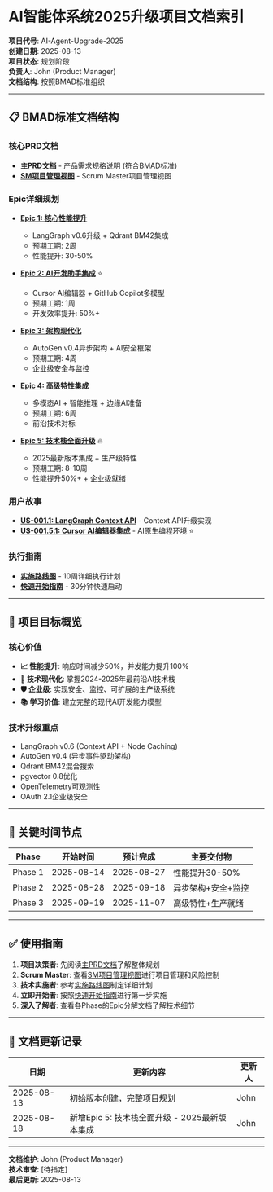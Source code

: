 # AI智能体系统2025升级项目文档索引

**项目代号**: AI-Agent-Upgrade-2025  
**创建日期**: 2025-08-13  
**项目状态**: 规划阶段  
**负责人**: John (Product Manager)  
**文档结构**: 按照BMAD标准组织

---

## 📋 BMAD标准文档结构

### 核心PRD文档
- **[主PRD文档](./PRD.md)** - 产品需求规格说明 (符合BMAD标准)
- **[SM项目管理视图](./SM_Project_Management_View.md)** - Scrum Master项目管理视图

### Epic详细规划
- **[Epic 1: 核心性能提升](./epics/epic-001-core-performance.md)**
  - LangGraph v0.6升级 + Qdrant BM42集成
  - 预期工期: 2周
  - 性能提升: 30-50%

- **[Epic 2: AI开发助手集成](./epics/epic-002-ai-development-tools.md)** ⭐
  - Cursor AI编辑器 + GitHub Copilot多模型
  - 预期工期: 1周
  - 开发效率提升: 50%+

- **[Epic 3: 架构现代化](./epics/epic-003-architecture-modernization.md)**
  - AutoGen v0.4异步架构 + AI安全框架
  - 预期工期: 4周
  - 企业级安全与监控

- **[Epic 4: 高级特性集成](./epics/epic-004-advanced-features.md)**
  - 多模态AI + 智能推理 + 边缘AI准备
  - 预期工期: 6周
  - 前沿技术对标

- **[Epic 5: 技术栈全面升级](./epics/epic-005-tech-stack-comprehensive-upgrade.md)** 🔥
  - 2025最新版本集成 + 生产级特性
  - 预期工期: 8-10周
  - 性能提升50%+ + 企业级就绪

### 用户故事
- **[US-001.1: LangGraph Context API](./stories/US-001.1-LangGraph-Context-API.md)** - Context API升级实现
- **[US-001.5.1: Cursor AI编辑器集成](./stories/US-001.5.1-Cursor-AI-Editor-Integration.md)** - AI原生编程环境 ⭐

### 执行指南
- **[实施路线图](../../roadmap/Implementation_Roadmap_2025.md)** - 10周详细执行计划
- **[快速开始指南](../../guides/Quick_Start_Guide.md)** - 30分钟快速启动

---

## 🎯 项目目标概览

### 核心价值
- **📈 性能提升**: 响应时间减少50%，并发能力提升100%
- **🔧 技术现代化**: 掌握2024-2025年最前沿AI技术栈
- **🛡️ 企业级**: 实现安全、监控、可扩展的生产级系统
- **📚 学习价值**: 建立完整的现代AI开发能力模型

### 技术升级重点
- LangGraph v0.6 (Context API + Node Caching)
- AutoGen v0.4 (异步事件驱动架构)
- Qdrant BM42混合搜索
- pgvector 0.8优化
- OpenTelemetry可观测性
- OAuth 2.1企业级安全

---

## 📅 关键时间节点

| Phase | 开始时间 | 预计完成 | 主要交付物 |
|-------|---------|----------|-----------|
| Phase 1 | 2025-08-14 | 2025-08-27 | 性能提升30-50% |
| Phase 2 | 2025-08-28 | 2025-09-18 | 异步架构+安全+监控 |
| Phase 3 | 2025-09-19 | 2025-11-07 | 高级特性+生产就绪 |

---

## ✅ 使用指南

1. **项目决策者**: 先阅读[主PRD文档](./AI_Agent_System_Upgrade_PRD.md)了解整体规划
2. **Scrum Master**: 查看[SM项目管理视图](./SM_Project_Management_View.md)进行项目管理和风险控制
3. **技术实施者**: 参考[实施路线图](../../roadmap/Implementation_Roadmap_2025.md)制定详细计划  
4. **立即开始者**: 按照[快速开始指南](../../guides/Quick_Start_Guide.md)进行第一步实施
5. **深入了解者**: 查看各Phase的Epic分解文档了解技术细节

---

## 🔄 文档更新记录

| 日期 | 更新内容 | 更新人 |
|------|----------|--------|
| 2025-08-13 | 初始版本创建，完整项目规划 | John |
| 2025-08-18 | 新增Epic 5: 技术栈全面升级 - 2025最新版本集成 | John |

---

**文档维护**: John (Product Manager)  
**技术审查**: [待指定]  
**最后更新**: 2025-08-13